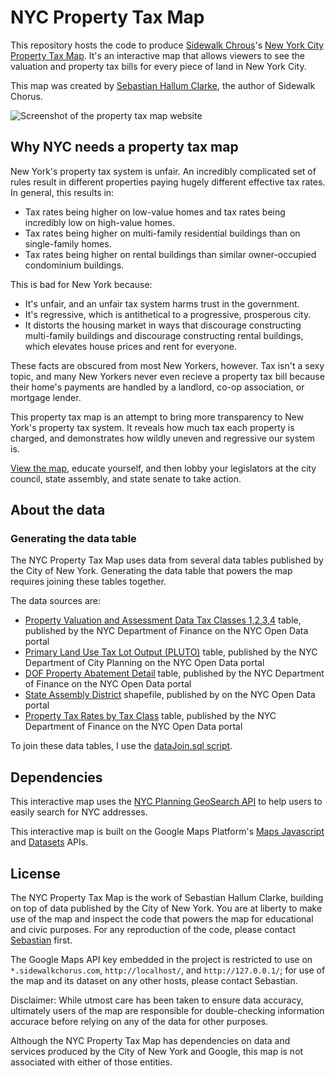 # NYC Property Tax Map
This repository hosts the code to produce [Sidewalk Chrous](https://wew.sidewalkchorus.com)'s [New York City Property Tax Map](https://taxmap.sidewalkchorus.com/). It's an interactive map that allows viewers to see the valuation and property tax bills for every piece of land in New York City.

This map was created by [Sebastian Hallum Clarke](https://www.sebthedev.com), the author of Sidewalk Chorus.

![Screenshot of the property tax map website](img/screenshot.png)

## Why NYC needs a property tax map
New York's property tax system is unfair. An incredibly complicated set of rules result in different properties paying hugely different effective tax rates. In general, this results in:
* Tax rates being higher on low-value homes and tax rates being incredibly low on high-value homes.
* Tax rates being higher on multi-family residential buildings than on single-family homes.
* Tax rates being higher on rental buildings than similar owner-occupied condominium buildings.

This is bad for New York because:
* It's unfair, and an unfair tax system harms trust in the government.
* It's regressive, which is antithetical to a progressive, prosperous city.
* It distorts the housing market in ways that discourage constructing multi-family buildings and discourage constructing rental buildings, which elevates house prices and rent for everyone.

These facts are obscured from most New Yorkers, however. Tax isn't a sexy topic, and many New Yorkers never even recieve a property tax bill because their home's payments are handled by a landlord, co-op association, or mortgage lender. 

This property tax map is an attempt to bring more transparency to New York's property tax system. It reveals how much tax each property is charged, and demonstrates how wildly uneven and regressive our system is.

[View the map](https://taxmap.sidewalkchorus.com), educate yourself, and then lobby your legislators at the city council, state assembly, and state senate to take action.

## About the data
### Generating the data table
The NYC Property Tax Map uses data from several data tables published by the City of New York. Generating the data table that powers the map requires joining these tables together.

The data sources are:
* [Property Valuation and Assessment Data Tax Classes 1,2,3,4](https://data.cityofnewyork.us/City-Government/Property-Valuation-and-Assessment-Data-Tax-Classes/8y4t-faws) table, published by the NYC Department of Finance on the NYC Open Data portal
* [Primary Land Use Tax Lot Output (PLUTO)](https://data.cityofnewyork.us/City-Government/Primary-Land-Use-Tax-Lot-Output-PLUTO-/64uk-42ks) table, published by the NYC Department of City Planning on the NYC Open Data portal
* [DOF Property Abatement Detail](https://data.cityofnewyork.us/City-Government/DOF-Property-Abatement-Detail/rgyu-ii48) table, published by the NYC Department of Finance on the NYC Open Data portal
* [State Assembly District](https://data.cityofnewyork.us/dataset/nyad/qbgu-kv2h) shapefile, published by on the NYC Open Data portal
* [Property Tax Rates by Tax Class](https://data.cityofnewyork.us/City-Government/Property-Tax-Rates-by-Tax-Class/7zb8-7bpk) table, published by the NYC Department of Finance on the NYC Open Data portal

To join these data tables, I use the [dataJoin.sql script](./dataJoin.sql).

## Dependencies
This interactive map uses the [NYC Planning GeoSearch API](https://geosearch.planninglabs.nyc/) to help users to easily search for NYC addresses.

This interactive map is built on the Google Maps Platform's [Maps Javascript](https://developers.google.com/maps/documentation/javascript/) and [Datasets](https://developers.google.com/maps/documentation/datasets) APIs.

## License
The NYC Property Tax Map is the work of Sebastian Hallum Clarke, building on top of data published by the City of New York. You are at liberty to make use of the map and inspect the code that powers the map for educational and civic purposes. For any reproduction of the code, please contact [Sebastian](https://www.sebthedev.com) first.

The Google Maps API key embedded in the project is restricted to use on `*.sidewalkchorus.com`, `http://localhost/`, and `http://127.0.0.1/`; for use of the map and its dataset on any other hosts, please contact Sebastian.

Disclaimer: While utmost care has been taken to ensure data accuracy, ultimately users of the map are responsible for double-checking information accurace before relying on any of the data for other purposes.

Although the NYC Property Tax Map has dependencies on data and services produced by the City of New York and Google, this map is not associated with either of those entities.